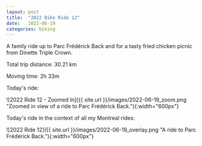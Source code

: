 ```yaml
---
layout: post
title:  "2022 Bike Ride 12"
date:   2022-06-19
categories: biking
---
```


A family ride up to Parc Frédérick Back and for a tasty fried chicken picnic from Dinette Triple Crown.

Total trip distance: 30.21 km

Moving time: 2h 33m

Today's ride:

![2022 Ride 12 - Zoomed In]({{ site.url }}/images/2022-06-19_zoom.png "Zoomed in view of a ride to Parc Frédérick Back."){:width="600px"}

Today's ride in the context of all my Montreal rides:

![2022 Ride 12]({{ site.url }}/images/2022-06-19_overlay.png "A ride to Parc Frédérick Back."){:width="600px"}
